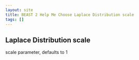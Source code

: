 ```yaml
---
layout: site
title: BEAST 2 Help Me Choose Laplace Distribution scale
tags: []
---
```


## Laplace Distribution scale

scale parameter, defaults to 1
